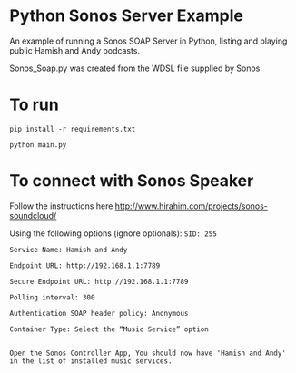 # Python Sonos Server Example
An example of running a Sonos SOAP Server in Python, listing and playing public Hamish and Andy podcasts.

Sonos_Soap.py was created from the WDSL file supplied by Sonos.

# To run

```pip install -r requirements.txt```

```python main.py```

# To connect with Sonos Speaker
Follow the instructions here http://www.hirahim.com/projects/sonos-soundcloud/

Using the following options (ignore optionals):
```SID: 255```

```Service Name: Hamish and Andy```

```Endpoint URL: http://192.168.1.1:7789```

```Secure Endpoint URL: http://192.168.1.1:7789```

```Polling interval: 300```

```Authentication SOAP header policy: Anonymous```

```Container Type: Select the “Music Service” option```

```

Open the Sonos Controller App, You should now have 'Hamish and Andy' in the list of installed music services.
